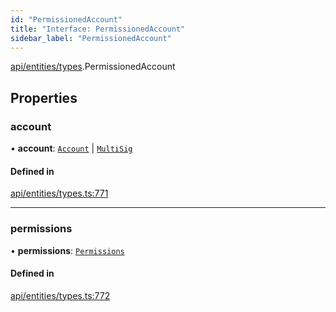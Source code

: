 ```yaml
---
id: "PermissionedAccount"
title: "Interface: PermissionedAccount"
sidebar_label: "PermissionedAccount"
---
```


[api/entities/types](../../../../../modules/API/Entities/Types/Types.md).PermissionedAccount

## Properties

### account

• **account**: [`Account`](../../../../../classes/API/Entities/Account/Account.md) \| [`MultiSig`](../../../../../classes/API/Entities/Account/MultiSig/MultiSig.md)

#### Defined in

[api/entities/types.ts:771](https://github.com/PolymeshAssociation/polymesh-sdk/blob/5b946f904/src/api/entities/types.ts#L771)

___

### permissions

• **permissions**: [`Permissions`](../Permissions/Permissions.md)

#### Defined in

[api/entities/types.ts:772](https://github.com/PolymeshAssociation/polymesh-sdk/blob/5b946f904/src/api/entities/types.ts#L772)
